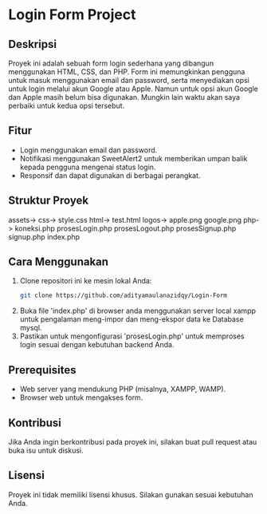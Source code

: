 # Login Form Project

## Deskripsi
Proyek ini adalah sebuah form login sederhana yang dibangun menggunakan HTML, CSS, dan PHP. Form ini memungkinkan pengguna untuk masuk menggunakan email dan password, serta menyediakan opsi untuk login melalui akun Google atau Apple.
Namun untuk opsi akun Google dan Apple masih belum bisa digunakan. Mungkin lain waktu akan saya perbaiki untuk kedua opsi tersebut.

## Fitur
- Login menggunakan email dan password.
- Notifikasi menggunakan SweetAlert2 untuk memberikan umpan balik kepada pengguna mengenai status login.
- Responsif dan dapat digunakan di berbagai perangkat.

## Struktur Proyek
assets-> css-> style.css
         html-> test.html
         logos-> apple.png
                 google.png
         php-> koneksi.php
               prosesLogin.php
               prosesLogout.php
               prosesSignup.php
signup.php
index.php

## Cara Menggunakan
1. Clone repositori ini ke mesin lokal Anda:
   ```bash
   git clone https://github.com/adityamaulanazidqy/Login-Form
2. Buka file 'index.php' di browser anda menggunakan server local xampp untuk pengalaman meng-impor dan meng-ekspor data ke Database mysql.
3. Pastikan untuk mengonfigurasi 'prosesLogin.php' untuk memproses login sesuai dengan kebutuhan backend Anda.

## Prerequisites
- Web server yang mendukung PHP (misalnya, XAMPP, WAMP).
- Browser web untuk mengakses form.

## Kontribusi
Jika Anda ingin berkontribusi pada proyek ini, silakan buat pull request atau buka isu untuk diskusi.

## Lisensi
Proyek ini tidak memiliki lisensi khusus. Silakan gunakan sesuai kebutuhan Anda.
